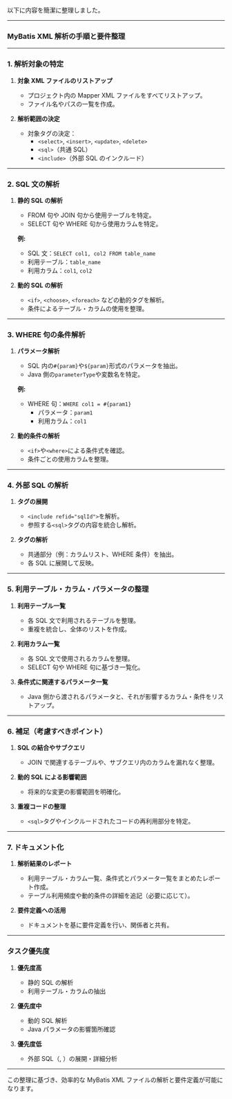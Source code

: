 以下に内容を簡潔に整理しました。

---

### **MyBatis XML 解析の手順と要件整理**

---

### **1. 解析対象の特定**

1. **対象 XML ファイルのリストアップ**

   - プロジェクト内の Mapper XML ファイルをすべてリストアップ。
   - ファイル名やパスの一覧を作成。

2. **解析範囲の決定**
   - 対象タグの決定：
     - `<select>`, `<insert>`, `<update>`, `<delete>`
     - `<sql>`（共通 SQL）
     - `<include>`（外部 SQL のインクルード）

---

### **2. SQL 文の解析**

1. **静的 SQL の解析**

   - FROM 句や JOIN 句から使用テーブルを特定。
   - SELECT 句や WHERE 句から使用カラムを特定。

   **例:**

   - SQL 文：`SELECT col1, col2 FROM table_name`
   - 利用テーブル：`table_name`
   - 利用カラム：`col1`, `col2`

2. **動的 SQL の解析**
   - `<if>`, `<choose>`, `<foreach>` などの動的タグを解析。
   - 条件によるテーブル・カラムの使用を整理。

---

### **3. WHERE 句の条件解析**

1. **パラメータ解析**

   - SQL 内の`#{param}`や`${param}`形式のパラメータを抽出。
   - Java 側の`parameterType`や変数名を特定。

   **例:**

   - WHERE 句：`WHERE col1 = #{param1}`
     - パラメータ：`param1`
     - 利用カラム：`col1`

2. **動的条件の解析**
   - `<if>`や`<where>`による条件式を確認。
   - 条件ごとの使用カラムを整理。

---

### **4. 外部 SQL の解析**

1. **<include>タグの展開**

   - `<include refid="sqlId">`を解析。
   - 参照する`<sql>`タグの内容を統合し解析。

2. **<sql>タグの解析**
   - 共通部分（例：カラムリスト、WHERE 条件）を抽出。
   - 各 SQL に展開して反映。

---

### **5. 利用テーブル・カラム・パラメータの整理**

1. **利用テーブル一覧**

   - 各 SQL 文で利用されるテーブルを整理。
   - 重複を統合し、全体のリストを作成。

2. **利用カラム一覧**

   - 各 SQL 文で使用されるカラムを整理。
   - SELECT 句や WHERE 句に基づき一覧化。

3. **条件式に関連するパラメータ一覧**
   - Java 側から渡されるパラメータと、それが影響するカラム・条件をリストアップ。

---

### **6. 補足（考慮すべきポイント）**

1. **SQL の結合やサブクエリ**

   - JOIN で関連するテーブルや、サブクエリ内のカラムを漏れなく整理。

2. **動的 SQL による影響範囲**

   - 将来的な変更の影響範囲を明確化。

3. **重複コードの整理**
   - `<sql>`タグやインクルードされたコードの再利用部分を特定。

---

### **7. ドキュメント化**

1. **解析結果のレポート**

   - 利用テーブル・カラム一覧、条件式とパラメータ一覧をまとめたレポート作成。
   - テーブル利用頻度や動的条件の詳細を追記（必要に応じて）。

2. **要件定義への活用**
   - ドキュメントを基に要件定義を行い、関係者と共有。

---

### **タスク優先度**

1. **優先度高**

   - 静的 SQL の解析
   - 利用テーブル・カラムの抽出

2. **優先度中**

   - 動的 SQL 解析
   - Java パラメータの影響箇所確認

3. **優先度低**
   - 外部 SQL（<sql>, <include>）の展開・詳細分析

---

この整理に基づき、効率的な MyBatis XML ファイルの解析と要件定義が可能になります。
